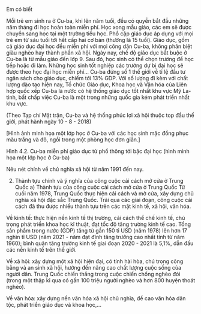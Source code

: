 Em có biết

Mỗi trẻ em sinh ra ở Cu-ba, khi lên năm tuổi, đều có quyền bắt đầu những năm tháng đi học hoàn toàn miễn phí. Học xong mẫu giáo, các em sẽ được chuyển sang học tại một trường tiểu học. Phổ cập giáo dục áp dụng với mọi trẻ em từ sáu tuổi tới hết cấp hai cơ bản (thường là 15 tuổi). Giáo dục, gồm cả giáo dục đại học đều miễn phí với mọi công dân Cu-ba, không phân biệt giàu nghèo hay thành phần xã hội. Ngày nay, chế độ giáo dục bắt buộc ở Cu-ba là từ mẫu giáo đến lớp 9. Sau đó, học sinh có thể chọn trường để học tiếp hoặc đi làm. Những học sinh tốt nghiệp các trường dự bị đại học sẽ được theo học đại học miễn phí...
Cu-ba đứng số 1 thế giới về tỉ lệ đầu tư ngân sách cho giáo dục, chiếm tới 13% GDP. Với số lượng đi kèm với chất lượng đào tạo hiện nay, Tổ chức Giáo dục, Khoa học và Văn hóa của Liên hợp quốc xếp Cu-ba là nước có hệ thống giáo dục tốt nhất khu vực Mỹ La-tinh, bất chấp việc Cu-ba là một trong những quốc gia kém phát triển nhất khu vực.

(Theo Tạp chí Mặt trận, Cu-ba và hệ thống phúc lợi xã hội thuộc top đầu thế giới, phát hành ngày 10 - 8 - 2018)

[Hình ảnh minh họa một lớp học ở Cu-ba với các học sinh mặc đồng phục màu trắng và đỏ, ngồi trong một phòng học đơn giản.]

Hình 4.2. Cu-ba miễn phí giáo dục từ phổ thông tới bậc đại học (hình minh họa một lớp học ở Cu-ba)

Nêu nét chính về chủ nghĩa xã hội từ năm 1991 đến nay.

2. Thành tựu chính và ý nghĩa của công cuộc cải cách mở cửa ở Trung Quốc
a) Thành tựu của công cuộc cải cách mở cửa ở Trung Quốc
Từ cuối năm 1978, Trung Quốc thực hiện cải cách và mở cửa, xây dựng chủ nghĩa xã hội đặc sắc Trung Quốc. Trải qua các giai đoạn, công cuộc cải cách đã thu được nhiều thành tựu trên các mặt kinh tế, xã hội, văn hóa.

Về kinh tế: thực hiện nền kinh tế thị trường, cải cách thể chế kinh tế, chú trọng phát triển khoa học kĩ thuật, đạt tốc độ tăng trưởng kinh tế cao. Tổng sản phẩm trong nước (GDP) tăng từ gần 150 tỉ USD (năm 1978) lên hơn 17 nghìn tỉ USD (năm 2021 - năm đạt đỉnh tăng trưởng cao nhất tính từ năm 1960); bình quân tăng trưởng kinh tế giai đoạn 2020 - 2021 là 5,1%, dẫn đầu các nền kinh tế trên thế giới.

Về xã hội: xây dựng một xã hội hiện đại, có tính hài hòa, chú trọng công bằng và an sinh xã hội, hướng đến nâng cao chất lượng cuộc sống của người dân. Trung Quốc chiến thắng trong cuộc chiến chống nghèo đói (trong một thập kỉ qua có gần 100 triệu người nghèo và hơn 800 huyện thoát nghèo).

Về văn hóa: xây dựng nền văn hóa xã hội chủ nghĩa, đề cao văn hóa dân tộc, phát triển giáo dục và khoa học,...
